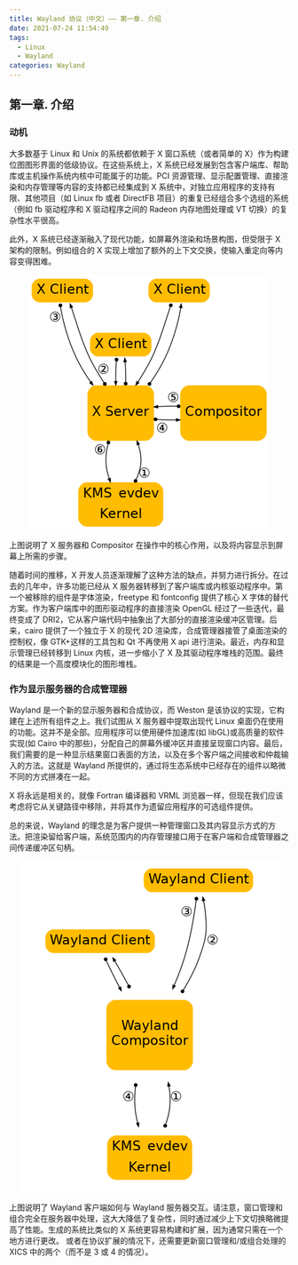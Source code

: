 ```yaml
---
title: Wayland 协议（中文）—— 第一章. 介绍
date: 2021-07-24 11:54:49
tags:
  - Linux
  - Wayland
categories: Wayland
---
```


## 第一章. 介绍

### 动机

大多数基于 Linux 和 Unix 的系统都依赖于 X 窗口系统（或者简单的 X）作为构建位图图形界面的低级协议。在这些系统上，X 系统已经发展到包含客户端库、帮助库或主机操作系统内核中可能属于的功能。PCI 资源管理、显示配置管理、直接渲染和内存管理等内容的支持都已经集成到 X 系统中，对独立应用程序的支持有限、其他项目（如 Linux fb 或者 DirectFB 项目）的重复已经组合多个选组的系统（例如 fb 驱动程序和 X 驱动程序之间的 Radeon 内存地图处理或 VT 切换）的复杂性水平很高。

此外，X 系统已经逐渐融入了现代功能，如屏幕外渲染和场景构图，但受限于 X 架构的限制。例如组合的 X 实现上增加了额外的上下文交换，使输入重定向等内容变得困难。

<center>

![ ](wayland-introduction/x.png)

</center>

上图说明了 X 服务器和 Compositor 在操作中的核心作用，以及将内容显示到屏幕上所需的步骤。

随着时间的推移，X 开发人员逐渐理解了这种方法的缺点，并努力进行拆分。在过去的几年中，许多功能已经从 X 服务器转移到了客户端库或内核驱动程序中。第一个被移除的组件是字体渲染，freetype 和 fontconfig 提供了核心 X 字体的替代方案。作为客户端库中的图形驱动程序的直接渲染 OpenGL 经过了一些迭代，最终变成了 DRI2，它从客户端代码中抽象出了大部分的直接渲染缓冲区管理。后来，cairo 提供了一个独立于 X 的现代 2D 渲染库，合成管理器接管了桌面渲染的控制权，像 GTK+这样的工具包和 Qt 不再使用 X api 进行渲染。最近，内存和显示管理已经转移到 Linux 内核，进一步缩小了 X 及其驱动程序堆栈的范围。最终的结果是一个高度模块化的图形堆栈。

### 作为显示服务器的合成管理器

Wayland 是一个新的显示服务器和合成协议，而 Weston 是该协议的实现，它构建在上述所有组件之上。我们试图从 X 服务器中提取出现代 Linux 桌面仍在使用的功能。这并不是全部。应用程序可以使用硬件加速库(如 libGL)或高质量的软件实现(如 Cairo 中的那些)，分配自己的屏幕外缓冲区并直接呈现窗口内容。最后，我们需要的是一种显示结果窗口表面的方法，以及在多个客户端之间接收和仲裁输入的方法。这就是 Wayland 所提供的，通过将生态系统中已经存在的组件以略微不同的方式拼凑在一起。

X 将永远是相关的，就像 Fortran 编译器和 VRML 浏览器一样，但现在我们应该考虑将它从关键路径中移除，并将其作为遗留应用程序的可选组件提供。

总的来说，Wayland 的理念是为客户提供一种管理窗口及其内容显示方式的方法。把渲染留给客户端，系统范围内的内存管理接口用于在客户端和合成管理器之间传递缓冲区句柄。

<center>

![ ](wayland-introduction/wayland.png)

</center>

上图说明了 Wayland 客户端如何与 Wayland 服务器交互。请注意，窗口管理和组合完全在服务器中处理，这大大降低了复杂性，同时通过减少上下文切换略微提高了性能。生成的系统比类似的 X 系统更容易构建和扩展，因为通常只需在一个地方进行更改。 或者在协议扩展的情况下，还需要更新窗口管理和/或组合处理的 XICS 中的两个（而不是 3 或 4 的情况）。
